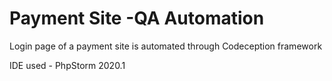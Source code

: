 # Payment Site -QA Automation
Login page of a payment site is automated through Codeception framework

IDE used - PhpStorm 2020.1


